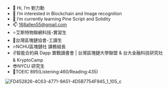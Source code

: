 - 👋 Hi, I’m 劉力勳
- 👀 I’m interested in Blockchain and Image recognition
- 🌱 I’m currently learning Pine Script and Solidity
- 📫 168allen55@gmail.com
- :star:艾斯特物聯網科技-實習生
- :facepunch:台灣區塊鏈協會-工讀生 
- :fire:NCHU區塊鏈社 課務組長  
- :v:智能合約與 Dapp 實戰讀書會 | 台灣區塊鏈大學聯盟 & 台大金融科技研究社 & KryptoCamp
- :sunglasses:NYCU 研究生
- :metal:TOEIC 895(Listening:460/Reading:435)

<!---
ipromise2324/ipromise2324 is a ✨ special ✨ repository because its `README.md` (this file) appears on your GitHub profile.
You can click the Preview link to take a look at your changes.
--->

![FD452826-4C63-4771-9A51-4D5B7754F945_1_105_c](https://user-images.githubusercontent.com/87699256/221254335-63c438c4-eb08-4413-ba26-cd7e9871dcd1.jpeg)
